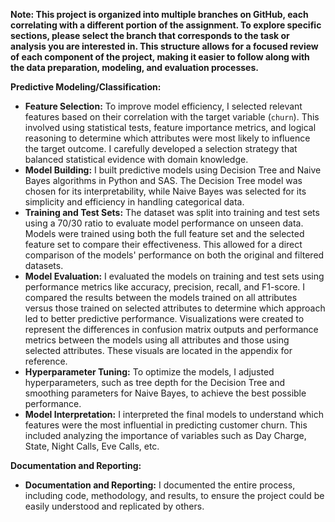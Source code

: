 **Note: This project is organized into multiple branches on GitHub, each correlating with a different portion of the assignment. To explore specific sections, please select the branch that corresponds to the task or analysis you are interested in. This structure allows for a focused review of each component of the project, making it easier to follow along with the data preparation, modeling, and evaluation processes.**

**Predictive Modeling/Classification:**

*   **Feature Selection:** To improve model efficiency, I selected relevant features based on their correlation with the target variable (`churn`). This involved using statistical tests, feature importance metrics, and logical reasoning to determine which attributes were most likely to influence the target outcome. I carefully developed a selection strategy that balanced statistical evidence with domain knowledge.
*   **Model Building:** I built predictive models using Decision Tree and Naive Bayes algorithms in Python and SAS. The Decision Tree model was chosen for its interpretability, while Naive Bayes was selected for its simplicity and efficiency in handling categorical data.
*   **Training and Test Sets:** The dataset was split into training and test sets using a 70/30 ratio to evaluate model performance on unseen data. Models were trained using both the full feature set and the selected feature set to compare their effectiveness. This allowed for a direct comparison of the models' performance on both the original and filtered datasets.
*   **Model Evaluation:** I evaluated the models on training and test sets using performance metrics like accuracy, precision, recall, and F1-score. I compared the results between the models trained on all attributes versus those trained on selected attributes to determine which approach led to better predictive performance. Visualizations were created to represent the differences in confusion matrix outputs and performance metrics between the models using all attributes and those using selected attributes. These visuals are located in the appendix for reference.
*   **Hyperparameter Tuning:** To optimize the models, I adjusted hyperparameters, such as tree depth for the Decision Tree and smoothing parameters for Naive Bayes, to achieve the best possible performance.
*   **Model Interpretation:** I interpreted the final models to understand which features were the most influential in predicting customer churn. This included analyzing the importance of variables such as Day Charge, State, Night Calls, Eve Calls, etc. 

**Documentation and Reporting:**

*   **Documentation and Reporting:** I documented the entire process, including code, methodology, and results, to ensure the project could be easily understood and replicated by others.
